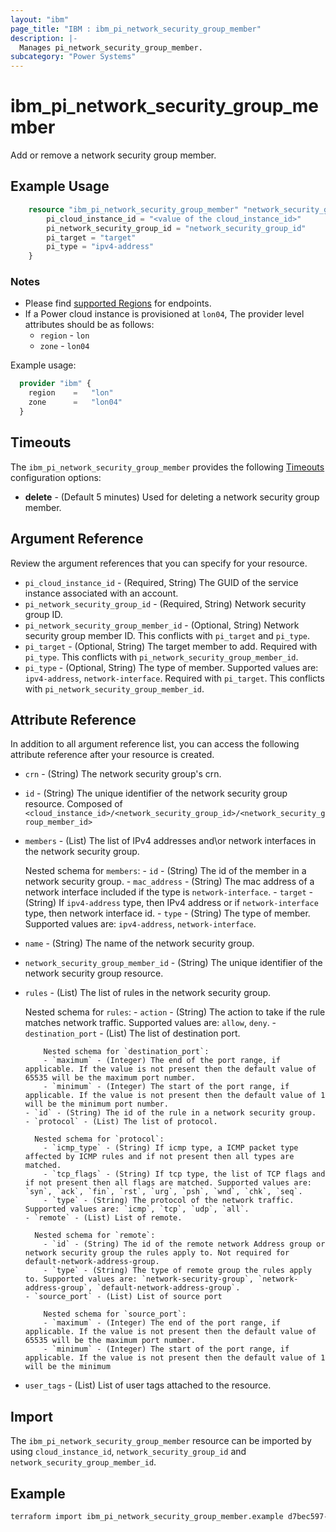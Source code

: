 ```yaml
---
layout: "ibm"
page_title: "IBM : ibm_pi_network_security_group_member"
description: |-
  Manages pi_network_security_group_member.
subcategory: "Power Systems"
---
```


# ibm_pi_network_security_group_member

Add or remove a network security group member.

## Example Usage

```terraform
    resource "ibm_pi_network_security_group_member" "network_security_group_member" {
        pi_cloud_instance_id = "<value of the cloud_instance_id>"
        pi_network_security_group_id = "network_security_group_id"
        pi_target = "target"
        pi_type = "ipv4-address"
    }
```

### Notes

- Please find [supported Regions](https://cloud.ibm.com/apidocs/power-cloud#endpoint) for endpoints.
- If a Power cloud instance is provisioned at `lon04`, The provider level attributes should be as follows:
  - `region` - `lon`
  - `zone` - `lon04`
  
Example usage:

  ```terraform
    provider "ibm" {
      region    =   "lon"
      zone      =   "lon04"
    }
  ```

## Timeouts

The `ibm_pi_network_security_group_member` provides the following [Timeouts](https://www.terraform.io/docs/language/resources/syntax.html) configuration options:

- **delete** - (Default 5 minutes) Used for deleting a network security group member.

## Argument Reference

Review the argument references that you can specify for your resource.

- `pi_cloud_instance_id` - (Required, String) The GUID of the service instance associated with an account.
- `pi_network_security_group_id` - (Required, String) Network security group ID.
- `pi_network_security_group_member_id` - (Optional, String) Network security group member ID. This conflicts with `pi_target` and `pi_type`.
- `pi_target` - (Optional, String) The target member to add. Required with `pi_type`. This conflicts with `pi_network_security_group_member_id`.
- `pi_type` - (Optional, String) The type of member. Supported values are: `ipv4-address`, `network-interface`. Required with `pi_target`. This conflicts with `pi_network_security_group_member_id`.

## Attribute Reference

In addition to all argument reference list, you can access the following attribute reference after your resource is created.

- `crn` - (String) The network security group's crn.
- `id` - (String) The unique identifier of the network security group resource. Composed of `<cloud_instance_id>/<network_security_group_id>/<network_security_group_member_id>`
- `members` - (List) The list of IPv4 addresses and\or network interfaces in the network security group.

    Nested schema for `members`:
      - `id` - (String) The id of the member in a network security group.
      - `mac_address` - (String) The mac address of a network interface included if the type is `network-interface`.
      - `target` - (String) If `ipv4-address` type, then IPv4 address or if `network-interface` type, then network interface id.
      - `type` - (String) The type of member. Supported values are: `ipv4-address`, `network-interface`.

- `name` - (String) The name of the network security group.
- `network_security_group_member_id` - (String) The unique identifier of the network security group resource.
- `rules` - (List) The list of rules in the network security group.

    Nested schema for `rules`:
      - `action` - (String) The action to take if the rule matches network traffic. Supported values are: `allow`, `deny`.
      - `destination_port` - (List) The list of destination port.

          Nested schema for `destination_port`:
          - `maximum` - (Integer) The end of the port range, if applicable. If the value is not present then the default value of 65535 will be the maximum port number.
          - `minimum` - (Integer) The start of the port range, if applicable. If the value is not present then the default value of 1 will be the minimum port number.
      - `id` - (String) The id of the rule in a network security group.
      - `protocol` - (List) The list of protocol.
        
        Nested schema for `protocol`:
          - `icmp_type` - (String) If icmp type, a ICMP packet type affected by ICMP rules and if not present then all types are matched.
          - `tcp_flags` - (String) If tcp type, the list of TCP flags and if not present then all flags are matched. Supported values are: `syn`, `ack`, `fin`, `rst`, `urg`, `psh`, `wnd`, `chk`, `seq`.
          - `type` - (String) The protocol of the network traffic. Supported values are: `icmp`, `tcp`, `udp`, `all`.
      - `remote` - (List) List of remote.
        
        Nested schema for `remote`:
          - `id` - (String) The id of the remote network Address group or network security group the rules apply to. Not required for default-network-address-group.
          - `type` - (String) The type of remote group the rules apply to. Supported values are: `network-security-group`, `network-address-group`, `default-network-address-group`.
      - `source_port` - (List) List of source port

          Nested schema for `source_port`:
          - `maximum` - (Integer) The end of the port range, if applicable. If the value is not present then the default value of 65535 will be the maximum port number.
          - `minimum` - (Integer) The start of the port range, if applicable. If the value is not present then the default value of 1 will be the minimum 
- `user_tags` - (List) List of user tags attached to the resource.

## Import

The `ibm_pi_network_security_group_member` resource can be imported by using `cloud_instance_id`, `network_security_group_id` and `network_security_group_member_id`.

## Example

```bash
terraform import ibm_pi_network_security_group_member.example d7bec597-4726-451f-8a63-e62e6f19c32c/cea6651a-bc0a-4438-9f8a-a0770bbf3ebb
```

